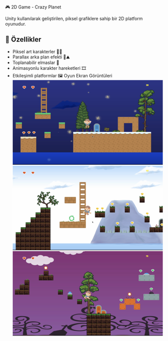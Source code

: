 🎮 2D Game - Crazy Planet

Unity kullanılarak geliştirilen, piksel grafiklere sahip bir 2D platform oyunudur.

## 🚀 Özellikler
- Piksel art karakterler 👧🏻
- Parallax arka plan efekti 🌲⛰️
- Toplanabilir elmaslar 💎
- Animasyonlu karakter hareketleri 🎞️
- Etkileşimli platformlar
   🖼️ Oyun Ekran Görüntüleri
![Oyun Ekranı 1](Screenshots/ekran1.png)
![Oyun Ekranı 2](Screenshots/ekran2.png)
![Oyun Ekranı 3](Screenshots/ekran3.png)

